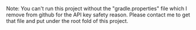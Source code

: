 Note: You can't run this project without the "gradle.properties" file which I remove from github for the API key safety reason. Please contact me to get that file and put under the root fold of this project.